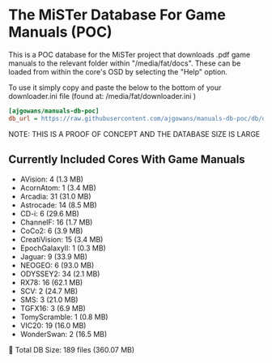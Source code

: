 # The MiSTer Database For Game Manuals (POC) 

This is a POC database for the MiSTer project that downloads .pdf game manuals to the relevant folder within "/media/fat/docs".  These can be loaded from within the core's OSD by selecting the "Help" option.

To use it simply copy and paste the below to the bottom of your downloader.ini file (found at: /media/fat/downloader.ini )

```ini
[ajgowans/manuals-db-poc]
db_url = https://raw.githubusercontent.com/ajgowans/manuals-db-poc/db/db.json.zip
```

NOTE: THIS IS A PROOF OF CONCEPT AND THE DATABASE SIZE IS LARGE

 ## Currently Included Cores With Game Manuals

- AVision: 4 (1.3 MB)
- AcornAtom: 1 (3.4 MB)
- Arcadia: 31 (31.0 MB)
- Astrocade: 14 (8.5 MB)
- CD-i: 6 (29.6 MB)
- ChannelF: 16 (1.7 MB)
- CoCo2: 6 (3.9 MB)
- CreatiVision: 15 (3.4 MB)
- EpochGalaxyII: 1 (0.3 MB)
- Jaguar: 9 (33.9 MB)
- NEOGEO: 6 (93.0 MB)
- ODYSSEY2: 34 (2.1 MB)
- RX78: 16 (62.1 MB)
- SCV: 2 (24.7 MB)
- SMS: 3 (21.0 MB)
- TGFX16: 3 (6.9 MB)
- TomyScramble: 1 (0.8 MB)
- VIC20: 19 (16.0 MB)
- WonderSwan: 2 (16.5 MB)

🧮 Total DB Size: 189 files (360.07 MB)

